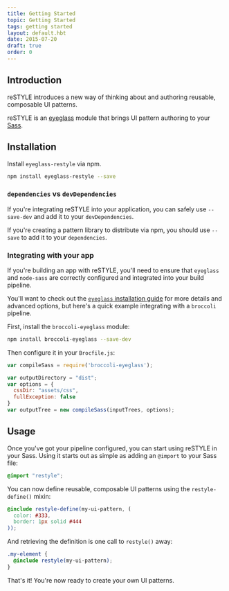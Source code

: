 ```yaml
---
title: Getting Started
topic: Getting Started
tags: getting started
layout: default.hbt
date: 2015-07-20
draft: true
order: 0
---
```


## Introduction

reSTYLE introduces a new way of thinking about and authoring reusable, composable UI patterns.

reSTYLE is an [eyeglass](http://github.com/sass-eyeglass/eyeglass/) module that brings UI pattern authoring to your [Sass](http://sass-lang.com).

<!-- Learn more about the [philosophy of reSTYLE]({{link "philosophy"}}). -->

## Installation

Install `eyeglass-restyle` via npm.

```sh
npm install eyeglass-restyle --save
```

### `dependencies` vs `devDependencies`

If you're integrating reSTYLE into your application, you can safely use `--save-dev` and add it to your `devDependencies`.

If you're creating a pattern library to distribute via npm, you should use `--save` to add it to your `dependencies`.

### Integrating with your app

If you're building an app with reSTYLE, you'll need to ensure that `eyeglass` and `node-sass` are correctly configured and integrated into your build pipeline.

You'll want to check out the [`eyeglass` installation guide](https://github.com/sass-eyeglass/eyeglass#user-content-installing-eyeglass) for more details and advanced options, but here's a quick example integrating with a `broccoli` pipeline.

First, install the `broccoli-eyeglass` module:
```sh
npm install broccoli-eyeglass --save-dev
```

Then configure it in your `Brocfile.js`:
```js
var compileSass = require('broccoli-eyeglass');

var outputDirectory = "dist";
var options = {
  cssDir: "assets/css",
  fullException: false
}
var outputTree = new compileSass(inputTrees, options);
```

## Usage

Once you've got your pipeline configured, you can start using reSTYLE in your Sass. Using it starts out as simple as adding an `@import` to your Sass file:

```scss
@import "restyle";
```

You can now define reusable, composable UI patterns using the `restyle-define()` mixin:

```scss
@include restyle-define(my-ui-pattern, (
  color: #333,
  border: 1px solid #444
));
```

And retrieving the definition is one call to `restyle()` away:

```scss
.my-element {
  @include restyle(my-ui-pattern);
}
```

That's it! You're now ready to create your own UI patterns.

<!--
## Up next

Learn more about [what makes up a UI pattern]({{link "documentation/what-are-ui-patterns"}}), [defining UI patterns]({{link "documentation/defining-ui-patterns"}}), and [configuration options]({{link "documentation/configuration"}})
-->